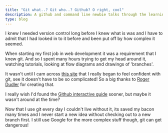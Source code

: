 ```yaml
---
title: "Git what..? Git who..? Github? O right, cool"
description: A github and command line newbie talks through the learning curve and how its benefitted my work.
type: blog
---
```


I knew I needed version control long before I knew what is was and I have to admit that I had looked in to it before and been put off by how complex it seemed.

When starting my first job in web development it was a requirement that I knew git. And so I spent many hours trying to get my head around it, watching tutorials, looking at flow diagrams and drawings of 'branches'.

It wasn't until I cam across [this site](http://rogerdudler.github.io/git-guide/) that I really began to feel confident with git, see it doesn't have to be so complicated!
So a big thanks to [Roger Dudler](https://twitter.com/rogerdudler) for creating that.

I really wish I'd found the [Github interactive guide](https://try.github.io/levels/1/challenges/1) sooner, but maybe it wasn't around at the time?

Now that I use git every day I couldn't live without it, its saved my bacon many times and I never start a new idea without checking out to a new branch first. I still use Google for the more complex stuff though, git can get dangerous!
